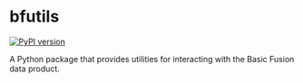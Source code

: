 # bfutils

[![PyPI version](https://badge.fury.io/py/bfutils.svg)](https://badge.fury.io/py/bfutils)

A Python package that provides utilities for interacting with the Basic Fusion data product.
